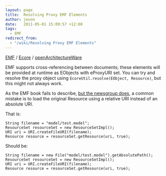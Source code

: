 ```yaml
---
layout: page
title:  Resolving Proxy EMF Elements
author: jevon
date:   2011-05-01 15:09:57 +12:00
tags:
  - EMF
redirect_from:
  - "/wiki/Resolving Proxy EMF Elements"
---
```


[EMF](EMF.md) / [Ecore](Ecore.md) / [openArchitectureWare](openArchitectureWare.md)

EMF supports cross-referencing between documents; these elements will be provided at runtime as EObjects with eProxyURI set. You can try and resolve the proxy object using `EcoreUtil.resolve(EObject, Resource)`, but this might not always work.

As the EMF book fails to describe, <a href="http://dev.eclipse.org/newslists/news.eclipse.tools.emf/msg32975.html">but the newsgroup does</a>, a common mistake is to load the original Resource using a relative URI instead of an absolute URI.

That is:
```
String filename = "model/test.model";
ResourceSet resourceSet = new ResourceSetImpl();
URI uri = URI.createFileURI(filename);
Resource resource = resourceSet.getResource(uri, true);
```

Should be:
```
String filename = new File("model/test.model").getAbsolutePath();
ResourceSet resourceSet = new ResourceSetImpl();
URI uri = URI.createFileURI(filename);
Resource resource = resourceSet.getResource(uri, true);
```
